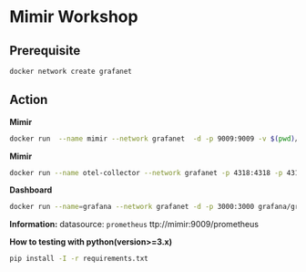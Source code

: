 # Mimir Workshop

## Prerequisite
```bash
docker network create grafanet
```

## Action
**Mimir**
```bash
docker run  --name mimir --network grafanet  -d -p 9009:9009 -v $(pwd)/demo.yaml:/etc/mimir/demo.yaml grafana/mimir --config.file=/etc/mimir/demo.yaml
```

**Mimir**
```bash
docker run --name otel-collector --network grafanet -p 4318:4318 -p 4317:4317 -d -v $(pwd)/otel-collector.yaml:/etc/otelcol-contrib/otel-collector.yaml otel/opentelemetry-collector-contrib:0.90.0
```

**Dashboard**
```bash
docker run --name=grafana --network grafanet -d -p 3000:3000 grafana/grafana
```

**Information:**
datasource: `prometheus`
ttp://mimir:9009/prometheus

**How to testing with python(version>=3.x)**
```bash
pip install -I -r requirements.txt
```